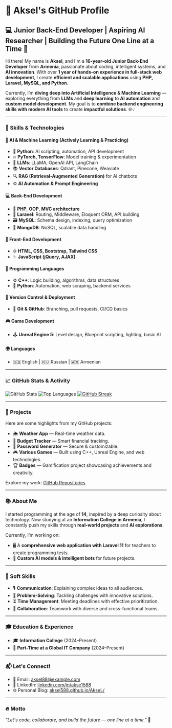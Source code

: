 # 👋 Aksel's GitHub Profile

## 💻 Junior Back-End Developer | Aspiring AI Researcher | Building the Future One Line at a Time 🚀

Hi there! My name is **Aksel**, and I'm a **16-year-old Junior Back-End Developer** from **Armenia**, passionate about coding, intelligent systems, and **AI innovation**. With over **1 year of hands-on experience in full-stack web development**, I create **efficient and scalable applications** using **PHP, Laravel, MySQL, and Python**.

Currently, I’m **diving deep into Artificial Intelligence & Machine Learning** — exploring everything from **LLMs** and **deep learning** to **AI automation** and **custom model development**. My goal is to **combine backend engineering skills with modern AI tools** to create **impactful solutions**. 🌐💡

---

### 🚀 Skills & Technologies

#### 🔬 AI & Machine Learning (Actively Learning & Practicing)
- 🐍 **Python**: AI scripting, automation, API development
- 🔥 **PyTorch, TensorFlow**: Model training & experimentation
- 🧠 **LLMs**: LLaMA, OpenAI API, LangChain
- 📚 **Vector Databases**: Qdrant, Pinecone, Weaviate
- 🔍 **RAG (Retrieval-Augmented Generation)** for AI chatbots
- ⚙️ **AI Automation & Prompt Engineering**

#### 💻 Back-End Development
- 🐘 **PHP**, **OOP**, **MVC architecture**
- 🚀 **Laravel**: Routing, Middleware, Eloquent ORM, API building
- 🗃️ **MySQL**: Schema design, indexing, query optimization
- 🍃 **MongoDB**: NoSQL, scalable data handling

#### 🎨 Front-End Development
- 🌐 **HTML, CSS, Bootstrap, Tailwind CSS**
- ✨ **JavaScript (jQuery, AJAX)**

#### 🧠 Programming Languages
- ⚙️ **C++**: Logic building, algorithms, data structures
- 🐍 **Python**: Automation, web scraping, backend services

#### 🔗 Version Control & Deployment
- 🔄 **Git & GitHub**: Branching, pull requests, CI/CD basics

#### 🎮 Game Development
- 🕹️ **Unreal Engine 5**: Level design, Blueprint scripting, lighting, basic AI

#### 🌍 Languages
- 🇬🇧 English | 🇷🇺 Russian | 🇦🇲 Armenian

---

### 📈 GitHub Stats & Activity
![GitHub Stats](https://github-readme-stats.vercel.app/api?username=AkseL588&show_icons=true&theme=radical)
![Top Languages](https://github-readme-stats.vercel.app/api/top-langs/?username=AkseL588&layout=compact&theme=radical)
[![GitHub Streak](https://streak-stats.demolab.com/?user=AkseL588&theme=radical)](https://git.io/streak-stats)

---

### 🌟 Projects
Here are some highlights from my GitHub projects:
- 🌦️ **Weather App** — Real-time weather data.
- 💸 **Budget Tracker** — Smart financial tracking.
- 🔐 **Password Generator** — Secure & customizable.
- 🎮 **Various Games** — Built using C++, Unreal Engine, and web technologies.
- 🏆 **Badges** — Gamification project showcasing achievements and creativity.

Explore my work: [GitHub Repositories](https://github.com/AkseL588)

---

### 📚 About Me
I started programming at the age of **14**, inspired by a deep curiosity about technology. Now studying at an **Information College in Armenia**, I constantly push my skills through **real-world projects** and **AI explorations**. 

Currently, I’m working on:
- 🖥️ A **comprehensive web application with Laravel 11** for teachers to create programming tests.
- 🤖 **Custom AI models & intelligent bots** for future projects.

---

### 💬 Soft Skills
- 🎙️ **Communication**: Explaining complex ideas to all audiences.
- 🧩 **Problem-Solving**: Tackling challenges with innovative solutions.
- ⏳ **Time Management**: Meeting deadlines with effective prioritization.
- 🤝 **Collaboration**: Teamwork with diverse and cross-functional teams.

---

### 🎓 Education & Experience
- 🎓 **Information College** (2024–Present)
- 💼 **Part-Time at a Global IT Company** (2024–Present)

---

### 📬 Let's Connect!
- 📧 Email: [aksel88@example.com](mailto:aksel88@example.com)
- 💼 LinkedIn: [linkedin.com/in/akse1588](https://www.linkedin.com/in/akse1588)
- 🌐 Personal Blog: [aksel588.github.io/AkseL/](https://aksel588.github.io/AkseL/)

---

### 🔥 Motto
_"Let's code, collaborate, and build the future — one line at a time."_ 🌟
